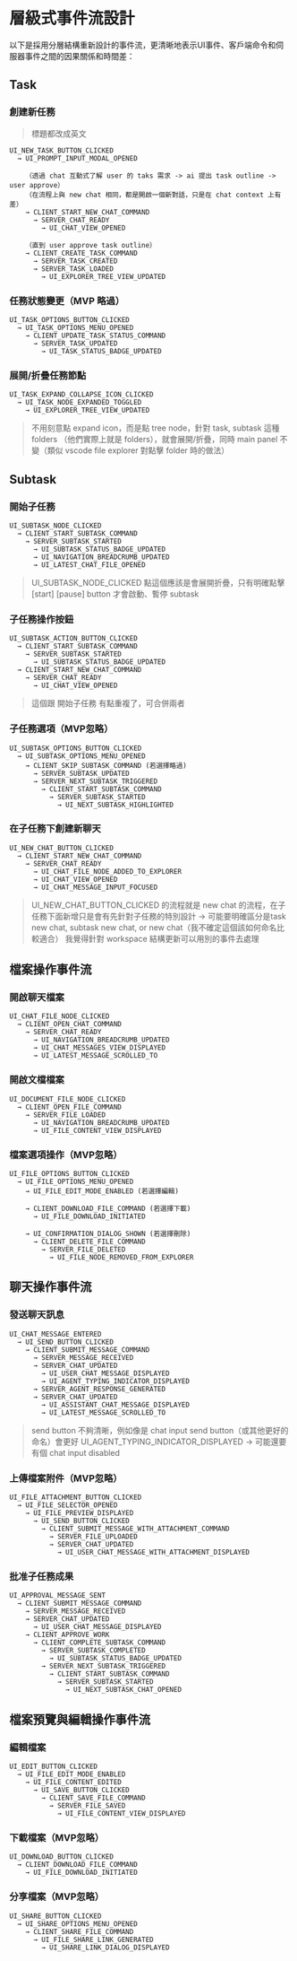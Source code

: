 # 層級式事件流設計

以下是採用分層結構重新設計的事件流，更清晰地表示UI事件、客戶端命令和伺服器事件之間的因果關係和時間差：

## Task

### 創建新任務

> 標題都改成英文

```
UI_NEW_TASK_BUTTON_CLICKED
  → UI_PROMPT_INPUT_MODAL_OPENED

    （透過 chat 互動式了解 user 的 taks 需求 -> ai 提出 task outline -> user approve）
    （在流程上與 new chat 相同，都是開啟一個新對話，只是在 chat context 上有差）
    → CLIENT_START_NEW_CHAT_COMMAND
      → SERVER_CHAT_READY
        → UI_CHAT_VIEW_OPENED

    （直到 user approve task outline）
    → CLIENT_CREATE_TASK_COMMAND
      → SERVER_TASK_CREATED
      → SERVER_TASK_LOADED
        → UI_EXPLORER_TREE_VIEW_UPDATED
```

### 任務狀態變更（MVP 略過）

```
UI_TASK_OPTIONS_BUTTON_CLICKED
  → UI_TASK_OPTIONS_MENU_OPENED
    → CLIENT_UPDATE_TASK_STATUS_COMMAND
      → SERVER_TASK_UPDATED
        → UI_TASK_STATUS_BADGE_UPDATED
```

### 展開/折疊任務節點

```
UI_TASK_EXPAND_COLLAPSE_ICON_CLICKED
  → UI_TASK_NODE_EXPANDED_TOGGLED
    → UI_EXPLORER_TREE_VIEW_UPDATED
```

> 不用刻意點 expand icon，而是點 tree node，針對 task, subtask 這種 folders （他們實際上就是 folders），就會展開/折疊，同時 main panel 不變（類似 vscode file explorer 對點擊 folder 時的做法）

## Subtask

### 開始子任務

```
UI_SUBTASK_NODE_CLICKED
  → CLIENT_START_SUBTASK_COMMAND
    → SERVER_SUBTASK_STARTED
      → UI_SUBTASK_STATUS_BADGE_UPDATED
      → UI_NAVIGATION_BREADCRUMB_UPDATED
      → UI_LATEST_CHAT_FILE_OPENED
```

> UI_SUBTASK_NODE_CLICKED 點這個應該是會展開折疊，只有明確點擊 [start] [pause] button 才會啟動、暫停 subtask

### 子任務操作按鈕

```
UI_SUBTASK_ACTION_BUTTON_CLICKED
  → CLIENT_START_SUBTASK_COMMAND
    → SERVER_SUBTASK_STARTED
      → UI_SUBTASK_STATUS_BADGE_UPDATED
  → CLIENT_START_NEW_CHAT_COMMAND
    → SERVER_CHAT_READY
      → UI_CHAT_VIEW_OPENED
```

> 這個跟 開始子任務 有點重複了，可合併兩者

### 子任務選項（MVP忽略）

```
UI_SUBTASK_OPTIONS_BUTTON_CLICKED
  → UI_SUBTASK_OPTIONS_MENU_OPENED
    → CLIENT_SKIP_SUBTASK_COMMAND (若選擇略過)
      → SERVER_SUBTASK_UPDATED
      → SERVER_NEXT_SUBTASK_TRIGGERED
        → CLIENT_START_SUBTASK_COMMAND
          → SERVER_SUBTASK_STARTED
            → UI_NEXT_SUBTASK_HIGHLIGHTED
```

### 在子任務下創建新聊天

```
UI_NEW_CHAT_BUTTON_CLICKED
  → CLIENT_START_NEW_CHAT_COMMAND
    → SERVER_CHAT_READY
      → UI_CHAT_FILE_NODE_ADDED_TO_EXPLORER
      → UI_CHAT_VIEW_OPENED
      → UI_CHAT_MESSAGE_INPUT_FOCUSED
```

> UI_NEW_CHAT_BUTTON_CLICKED 的流程就是 new chat 的流程，在子任務下面新增只是會有先針對子任務的特別設計 -> 可能要明確區分是task new chat, subtask new chat, or new chat（我不確定這個該如何命名比較適合）
> 我覺得針對 workspace 結構更新可以用別的事件去處理

## 檔案操作事件流

### 開啟聊天檔案

```
UI_CHAT_FILE_NODE_CLICKED
  → CLIENT_OPEN_CHAT_COMMAND
    → SERVER_CHAT_READY
      → UI_NAVIGATION_BREADCRUMB_UPDATED
      → UI_CHAT_MESSAGES_VIEW_DISPLAYED
      → UI_LATEST_MESSAGE_SCROLLED_TO
```

### 開啟文檔檔案

```
UI_DOCUMENT_FILE_NODE_CLICKED
  → CLIENT_OPEN_FILE_COMMAND
    → SERVER_FILE_LOADED
      → UI_NAVIGATION_BREADCRUMB_UPDATED
      → UI_FILE_CONTENT_VIEW_DISPLAYED
```

### 檔案選項操作（MVP忽略）

```
UI_FILE_OPTIONS_BUTTON_CLICKED
  → UI_FILE_OPTIONS_MENU_OPENED
    → UI_FILE_EDIT_MODE_ENABLED (若選擇編輯)

    → CLIENT_DOWNLOAD_FILE_COMMAND (若選擇下載)
      → UI_FILE_DOWNLOAD_INITIATED

    → UI_CONFIRMATION_DIALOG_SHOWN (若選擇刪除)
      → CLIENT_DELETE_FILE_COMMAND
        → SERVER_FILE_DELETED
          → UI_FILE_NODE_REMOVED_FROM_EXPLORER
```

## 聊天操作事件流

### 發送聊天訊息

```
UI_CHAT_MESSAGE_ENTERED
  → UI_SEND_BUTTON_CLICKED
    → CLIENT_SUBMIT_MESSAGE_COMMAND
      → SERVER_MESSAGE_RECEIVED
      → SERVER_CHAT_UPDATED
        → UI_USER_CHAT_MESSAGE_DISPLAYED
        → UI_AGENT_TYPING_INDICATOR_DISPLAYED
      → SERVER_AGENT_RESPONSE_GENERATED
      → SERVER_CHAT_UPDATED
        → UI_ASSISTANT_CHAT_MESSAGE_DISPLAYED
        → UI_LATEST_MESSAGE_SCROLLED_TO
```

> send button 不夠清晰，例如像是 chat input send button（或其他更好的命名）會更好
> UI_AGENT_TYPING_INDICATOR_DISPLAYED -> 可能還要有個 chat input disabled

### 上傳檔案附件（MVP忽略）

```
UI_FILE_ATTACHMENT_BUTTON_CLICKED
  → UI_FILE_SELECTOR_OPENED
    → UI_FILE_PREVIEW_DISPLAYED
      → UI_SEND_BUTTON_CLICKED
        → CLIENT_SUBMIT_MESSAGE_WITH_ATTACHMENT_COMMAND
          → SERVER_FILE_UPLOADED
          → SERVER_CHAT_UPDATED
            → UI_USER_CHAT_MESSAGE_WITH_ATTACHMENT_DISPLAYED
```

### 批准子任務成果

```
UI_APPROVAL_MESSAGE_SENT
  → CLIENT_SUBMIT_MESSAGE_COMMAND
    → SERVER_MESSAGE_RECEIVED
    → SERVER_CHAT_UPDATED
      → UI_USER_CHAT_MESSAGE_DISPLAYED
    → CLIENT_APPROVE_WORK
      → CLIENT_COMPLETE_SUBTASK_COMMAND
        → SERVER_SUBTASK_COMPLETED
          → UI_SUBTASK_STATUS_BADGE_UPDATED
        → SERVER_NEXT_SUBTASK_TRIGGERED
          → CLIENT_START_SUBTASK_COMMAND
            → SERVER_SUBTASK_STARTED
              → UI_NEXT_SUBTASK_CHAT_OPENED
```

## 檔案預覽與編輯操作事件流

### 編輯檔案

```
UI_EDIT_BUTTON_CLICKED
  → UI_FILE_EDIT_MODE_ENABLED
    → UI_FILE_CONTENT_EDITED
      → UI_SAVE_BUTTON_CLICKED
        → CLIENT_SAVE_FILE_COMMAND
          → SERVER_FILE_SAVED
            → UI_FILE_CONTENT_VIEW_DISPLAYED
```

### 下載檔案（MVP忽略）

```
UI_DOWNLOAD_BUTTON_CLICKED
  → CLIENT_DOWNLOAD_FILE_COMMAND
    → UI_FILE_DOWNLOAD_INITIATED
```

### 分享檔案（MVP忽略）

```
UI_SHARE_BUTTON_CLICKED
  → UI_SHARE_OPTIONS_MENU_OPENED
    → CLIENT_SHARE_FILE_COMMAND
      → UI_FILE_SHARE_LINK_GENERATED
        → UI_SHARE_LINK_DIALOG_DISPLAYED
```

